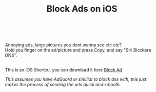 
<h1 align="center">
<br>

Block Ads on iOS

</h1><br>
<br><br>

Annoying ads, large pictures you dont wanna see etc etc? <br>
Hold you finger on the ad/picture and press Copy, and say "Siri Blockera DNS". <br><br>

This is an IOS Shortcu, you can download it here [Block Ad](https://www.icloud.com/shortcuts/e995e0defb444095958dffcbe72e7370)

_This assumes you have AdGuard or similiar to block dns with, this just makes the process of sending the urls quick and smooth._
<br><br><br>

